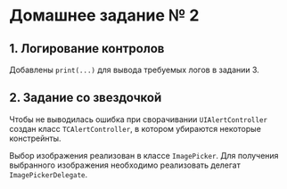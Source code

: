 # Домашнее задание № 2

## 1. Логирование контролов

Добавлены `print(...)` для вывода требуемых логов в задании 3.

## 2. Задание со звездочкой

Чтобы не выводилась ошибка при сворачивании `UIAlertController` создан класс `TCAlertController`, в котором убираются некоторые констрейнты.

Выбор изображения реализован в классе `ImagePicker`. Для получения выбранного изображения необходимо реализовать делегат `ImagePickerDelegate`. 
